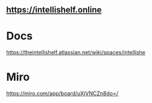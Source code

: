 ## https://intellishelf.online

# Docs
https://theintellishelf.atlassian.net/wiki/spaces/intellishe

# Miro
https://miro.com/app/board/uXjVNCZn8do=/
